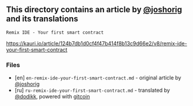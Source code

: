 ## This directory contains an article by [@joshorig](https://kauri.io/public-profile/7b88584d0e6a608fa3a8716b0ca1620d61834a0c) and its translations
```
Remix IDE - Your first smart contract
```
https://kauri.io/article/124b7db1d0cf4f47b414f8b13c9d66e2/v8/remix-ide-your-first-smart-contract


### Files

* [en] `en-remix-ide-your-first-smart-contract.md` - original article by [@joshorig](https://kauri.io/public-profile/7b88584d0e6a608fa3a8716b0ca1620d61834a0c)
* [ru] `ru-remix-ide-your-first-smart-contract.md` - translated by [@dodikk](https://github.com/dodikk/), powered with [gitcoin](https://gitcoin.co/issue/kauri-io/Content/42/2986)
